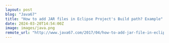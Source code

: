 ```yaml
---
layout: post
blog: "Java67"
title: "How to add JAR files in Eclipse Project's Build path? Example"
date: 2024-03-20T14:54:00Z
image: images/java.png
remote_url: "http://www.java67.com/2017/04/how-to-add-jar-file-in-eclipse-project.html"
---
```

